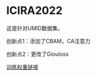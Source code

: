 # ICIRA2022
这是针对UMID数据集。


创新点1：添加了CBAM，CA注意力

创新点2：更改了Giouloss

[训练权重链接](https://drive.google.com/drive/folders/1UAf1Epy_l62kaZCVkoB9ELsK7ZMr7EG6?hl=zh-CN)
